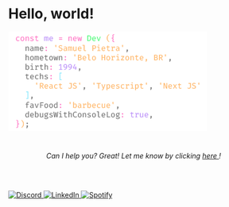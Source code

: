 <h1>Hello, world!</h1>

<img src="assets/newDev.png" alt="Spotify">

<h1></h1>

<p align="center">
  <i>Can I help you? Great!
     Let me know by clicking
     <a href="https://github.com/samuelpietra/samuelpietra/issues">
       here
     </a>!
  </i>

<br><br>

  <a href="https://discordapp.com/users/369583555564666882/" target="_blank">
    <img src="https://img.shields.io/badge/Discord-%231877F2.svg?&style=flat&logo=discord&logoColor=white" alt="Discord">
  </a>
  
  <a href="https://www.linkedin.com/in/samuelpietra" target="_blank">
    <img src="https://img.shields.io/badge/LinkedIn-%230077B5.svg?&style=flat&logo=linkedin&logoColor=white" alt="LinkedIn">
  </a>

  <a href="https://open.spotify.com/user/samuelpietra" target="_blank">
    <img src="https://img.shields.io/badge/Spotify-%28a745.svg?&style=flat&logo=spotify&logoColor=white" alt="Spotify">
  </a>
</p>
